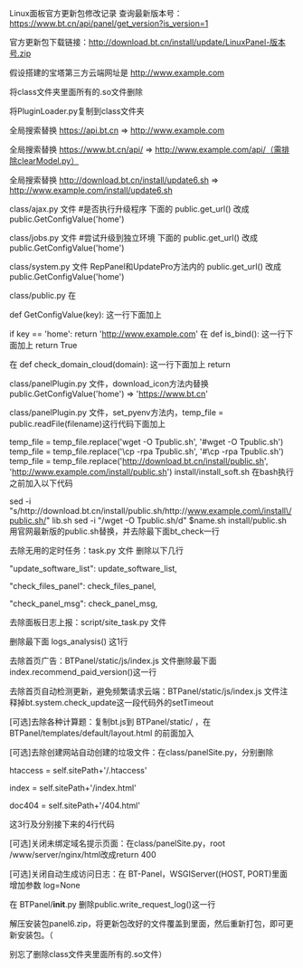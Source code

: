 Linux面板官方更新包修改记录
查询最新版本号：https://www.bt.cn/api/panel/get_version?is_version=1

官方更新包下载链接：http://download.bt.cn/install/update/LinuxPanel-版本号.zip

假设搭建的宝塔第三方云端网址是 http://www.example.com

将class文件夹里面所有的.so文件删除

将PluginLoader.py复制到class文件夹

全局搜索替换 https://api.bt.cn => http://www.example.com

全局搜索替换 https://www.bt.cn/api/ => http://www.example.com/api/（需排除clearModel.py）

全局搜索替换 http://download.bt.cn/install/update6.sh => http://www.example.com/install/update6.sh

class/ajax.py 文件 #是否执行升级程序 下面的 public.get_url() 改成 public.GetConfigValue('home')

class/jobs.py 文件 #尝试升级到独立环境 下面的 public.get_url() 改成 public.GetConfigValue('home')

class/system.py 文件 RepPanel和UpdatePro方法内的 public.get_url() 改成 public.GetConfigValue('home')

class/public.py 在

def GetConfigValue(key):
这一行下面加上

if key == 'home': return 'http://www.example.com'
在 def is_bind(): 这一行下面加上 return True

在 def check_domain_cloud(domain): 这一行下面加上 return

class/panelPlugin.py 文件，download_icon方法内替换 public.GetConfigValue('home') => 'https://www.bt.cn'

class/panelPlugin.py 文件，set_pyenv方法内，temp_file = public.readFile(filename)这行代码下面加上

temp_file = temp_file.replace('wget -O Tpublic.sh', '#wget -O Tpublic.sh')
temp_file = temp_file.replace('\cp -rpa Tpublic.sh', '#\cp -rpa Tpublic.sh')
temp_file = temp_file.replace('http://download.bt.cn/install/public.sh', 'http://www.example.com/install/public.sh')
install/install_soft.sh 在bash执行之前加入以下代码

sed -i "s/http:\/\/download.bt.cn\/install\/public.sh/http:\/\/www.example.com\/install\/public.sh/" lib.sh
sed -i "/wget -O Tpublic.sh/d" $name.sh
install/public.sh 用官网最新版的public.sh替换，并去除最下面bt_check一行

去除无用的定时任务：task.py 文件 删除以下几行

"update_software_list": update_software_list,

"check_files_panel": check_files_panel,

"check_panel_msg": check_panel_msg,

去除面板日志上报：script/site_task.py 文件

删除最下面 logs_analysis() 这1行

去除首页广告：BTPanel/static/js/index.js 文件删除最下面index.recommend_paid_version()这一行

去除首页自动检测更新，避免频繁请求云端：BTPanel/static/js/index.js 文件注释掉bt.system.check_update这一段代码外的setTimeout

[可选]去除各种计算题：复制bt.js到 BTPanel/static/ ，在 BTPanel/templates/default/layout.html 的</body>前面加入

<script src="/static/bt.js"></script>
[可选]去除创建网站自动创建的垃圾文件：在class/panelSite.py，分别删除

htaccess = self.sitePath+'/.htaccess'

index = self.sitePath+'/index.html'

doc404 = self.sitePath+'/404.html'

这3行及分别接下来的4行代码

[可选]关闭未绑定域名提示页面：在class/panelSite.py，root /www/server/nginx/html改成return 400

[可选]关闭自动生成访问日志：在 BT-Panel，WSGIServer((HOST, PORT)里面增加参数 log=None

在 BTPanel/__init__.py 删除public.write_request_log()这一行

解压安装包panel6.zip，将更新包改好的文件覆盖到里面，然后重新打包，即可更新安装包。（

别忘了删除class文件夹里面所有的.so文件）
